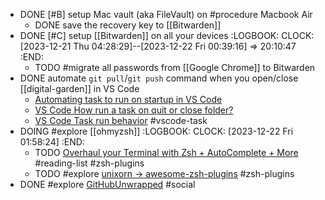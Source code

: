 - DONE [#B] setup Mac vault (aka FileVault) on #procedure Macbook Air
	- DONE save the recovery key to [[Bitwarden]]
- DONE [#C] setup [[Bitwarden]] on all your devices
  :LOGBOOK:
  CLOCK: [2023-12-21 Thu 04:28:29]--[2023-12-22 Fri 00:39:16] =>  20:10:47
  :END:
	- TODO #migrate all passwords from [[Google Chrome]] to Bitwarden
- DONE automate `git pull`/`git push` command when you open/close [[digital-garden]] in VS Code
	- [Automating task to run on startup in VS Code](https://sdivakarrajesh.medium.com/automating-task-to-run-on-startup-in-vscode-fe30d7f99454)
	- [VS Code How run a task on quit or close folder?](https://stackoverflow.com/a/77058296/7753274)
	- [VS Code Task run behavior](https://code.visualstudio.com/docs/editor/tasks#_run-behavior) #vscode-task
- DOING #explore [[ohmyzsh]]
  :LOGBOOK:
  CLOCK: [2023-12-22 Fri 01:58:24]
  :END:
	- TODO [Overhaul your Terminal with Zsh + AutoComplete + More](https://timjames.dev/blog/overhaul-your-terminal-with-zsh-plugins-more-3oag) #reading-list #zsh-plugins
	- TODO #explore [unixorn -> awesome-zsh-plugins](https://github.com/unixorn/awesome-zsh-plugins) #zsh-plugins
- DONE #explore [GitHubUnwrapped](https://githubunwrapped.com/) #social